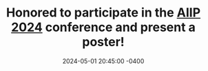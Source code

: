 ---
title: Honored to participate in the <a href="https://www.opticsjournal.net/cl/aiip2024.html">AIIP 2024</a> conference and present a poster!
date: 2024-05-01 20:45:00 -0400
---
